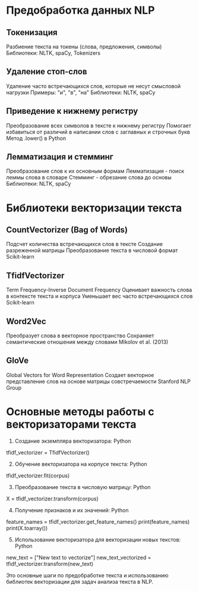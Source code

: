 # Предобработка данных NLP

## Токенизация
 Разбиение текста на токены (слова, предложения, символы)
 Библиотеки: NLTK, spaCy, Tokenizers

## Удаление стоп-слов
 Удаление часто встречающихся слов, которые не несут смысловой нагрузки
 Примеры: "и", "в", "на"
 Библиотеки: NLTK, spaCy

## Приведение к нижнему регистру
 Преобразование всех символов в тексте к нижнему регистру
 Помогает избавиться от различий в написании слов с заглавных и строчных букв
 Метод .lower() в Python

## Лемматизация и стемминг
 Преобразование слов к их основным формам
 Лемматизация - поиск леммы слова в словаре
 Стемминг - обрезание слова до основы
 Библиотеки: NLTK, spaCy

# Библиотеки векторизации текста

## CountVectorizer (Bag of Words)
 Подсчет количества встречающихся слов в тексте
 Создание разреженной матрицы
 Преобразование текста в числовой формат
 Scikit-learn

## TfidfVectorizer
 Term Frequency-Inverse Document Frequency
 Оценивает важность слова в контексте текста и корпуса
 Уменьшает вес часто встречающихся слов
 Scikit-learn

## Word2Vec
 Преобразует слова в векторное пространство
 Сохраняет семантические отношения между словами
 Mikolov et al. (2013)

## GloVe
 Global Vectors for Word Representation
 Создает векторное представление слов на основе матрицы совстречаемости
 Stanford NLP Group

# Основные методы работы с векторизаторами текста
1. Создание экземпляра векторизатора: 
Python

tfidf_vectorizer = TfidfVectorizer()

2. Обучение векторизатора на корпусе текста:
Python

tfidf_vectorizer.fit(corpus)

3. Преобразование текста в числовую матрицу:
Python

X = tfidf_vectorizer.transform(corpus)

4. Получение признаков и их значений:
Python

feature_names = tfidf_vectorizer.get_feature_names()
print(feature_names)
print(X.toarray())

5. Использование векторизатора для векторизации новых текстов: 
Python

new_text = ["New text to vectorize"]
new_text_vectorized = tfidf_vectorizer.transform(new_text)

Это основные шаги по предобработке текста и использованию библиотек векторизации для задач анализа текста в NLP.

